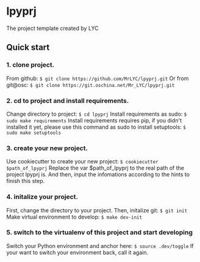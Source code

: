 # lpyprj
The project template created by LYC

## Quick  start
### 1. clone project.
From github:
`$ git clone https://github.com/MrLYC/lpyprj.git`
Or from git@osc:
`$ git clone https://git.oschina.net/Mr_LYC/lpyprj.git`

### 2. cd to project and install requirements.
Change directory to project:
`$ cd lpyprj`
Install requirements as sudo:
`$ sudo make requirements`
Install requirements requires pip, if you didn't installed it yet, please use this command as sudo to install setuptools:
`$ sudo make setuptools`

### 3. create your new project.
Use cookiecutter to create your new project:
`$ cookiecutter $path_of_lpyprj`
Replace the var $path_of_lpyprj to the real path of the project lpyprj is.
And then, input the infomations according to the hints to finish this step.

### 4. initalize your project.
First, change the directory to your project.
Then, initalize git:
`$ git init`
Make virtual environment to develop:
`$ make dev-init`

### 5. switch to the virtualenv of this project and start developing
Switch your Python environment and anchor here:
`$ source .dev/toggle`
If your want to switch your environment back, call it again.
